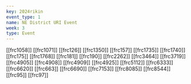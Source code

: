 ```yaml
---
key: 2024rikin
event_type: 1
name: NE District URI Event
week: 3
type: Event
---
```

[[frc1058]]
[[frc1071]]
[[frc126]]
[[frc1350]]
[[frc157]]
[[frc1735]]
[[frc1740]]
[[frc175]]
[[frc1768]]
[[frc181]]
[[frc190]]
[[frc2262]]
[[frc3464]]
[[frc3719]]
[[frc4905]]
[[frc4908]]
[[frc4909]]
[[frc4925]]
[[frc5112]]
[[frc6333]]
[[frc6620]]
[[frc663]]
[[frc6690]]
[[frc7153]]
[[frc8085]]
[[frc8544]]
[[frc95]]
[[frc97]]
